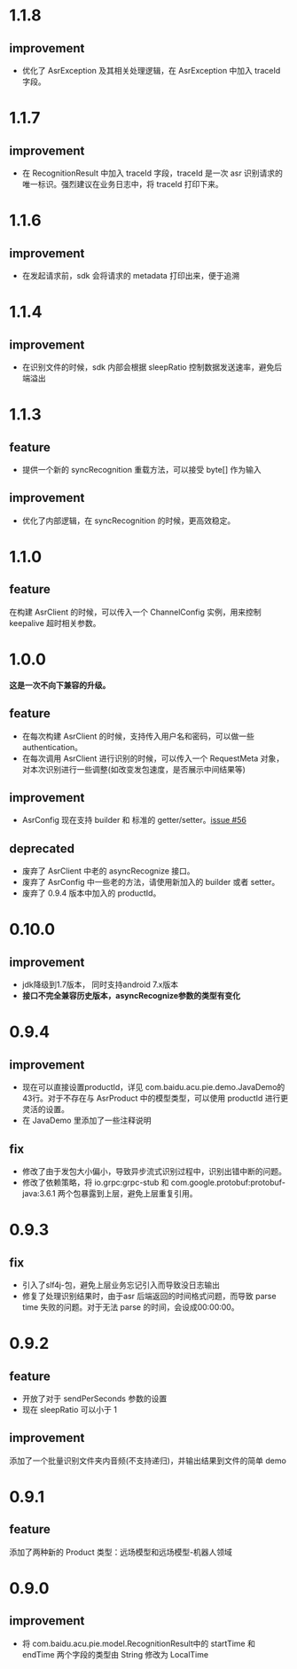 # 1.1.8
## improvement
- 优化了 AsrException 及其相关处理逻辑，在 AsrException 中加入 traceId 字段。

# 1.1.7
## improvement
- 在 RecognitionResult 中加入 traceId 字段，traceId 是一次 asr 识别请求的唯一标识。强烈建议在业务日志中，将 traceId 打印下来。

# 1.1.6
## improvement
- 在发起请求前，sdk 会将请求的 metadata 打印出来，便于追溯

# 1.1.4
## improvement
- 在识别文件的时候，sdk 内部会根据 sleepRatio 控制数据发送速率，避免后端溢出

# 1.1.3 
## feature
- 提供一个新的 syncRecognition 重载方法，可以接受 byte[] 作为输入

## improvement
- 优化了内部逻辑，在 syncRecognition 的时候，更高效稳定。

# 1.1.0
## feature
在构建 AsrClient 的时候，可以传入一个 ChannelConfig 实例，用来控制 keepalive 超时相关参数。

# 1.0.0
**这是一次不向下兼容的升级。**

## feature
- 在每次构建 AsrClient 的时候，支持传入用户名和密码，可以做一些 authentication。
- 在每次调用 AsrClient 进行识别的时候，可以传入一个 RequestMeta 对象，对本次识别进行一些调整(如改变发包速度，是否展示中间结果等)

## improvement
- AsrConfig 现在支持 builder 和 标准的 getter/setter。[issue #56](https://github.com/baidubce/pie/issues/56)

## deprecated
- 废弃了 AsrClient 中老的 asyncRecognize 接口。
- 废弃了 AsrConfig 中一些老的方法，请使用新加入的 builder 或者 setter。
- 废弃了 0.9.4 版本中加入的 productId。

# 0.10.0
## improvement
- jdk降级到1.7版本， 同时支持android 7.x版本
- **接口不完全兼容历史版本，asyncRecognize参数的类型有变化**

# 0.9.4
## improvement
- 现在可以直接设置productId，详见 com.baidu.acu.pie.demo.JavaDemo的43行。对于不存在与 AsrProduct 中的模型类型，可以使用 productId 进行更灵活的设置。
- 在 JavaDemo 里添加了一些注释说明

## fix
- 修改了由于发包大小偏小，导致异步流式识别过程中，识别出错中断的问题。
- 修改了依赖策略，将 io.grpc:grpc-stub 和 com.google.protobuf:protobuf-java:3.6.1 两个包暴露到上层，避免上层重复引用。

# 0.9.3
## fix
- 引入了slf4j-包，避免上层业务忘记引入而导致没日志输出
- 修复了处理识别结果时，由于asr 后端返回的时间格式问题，而导致 parse time 失败的问题。对于无法 parse 的时间，会设成00:00:00。

# 0.9.2
## feature
- 开放了对于 sendPerSeconds 参数的设置
- 现在 sleepRatio 可以小于 1

## improvement
添加了一个批量识别文件夹内音频(不支持递归)，并输出结果到文件的简单 demo

# 0.9.1
## feature
添加了两种新的 Product 类型：远场模型和远场模型-机器人领域

# 0.9.0
## improvement
- 将 com.baidu.acu.pie.model.RecognitionResult中的 startTime 和 endTime 两个字段的类型由 String 修改为 LocalTime